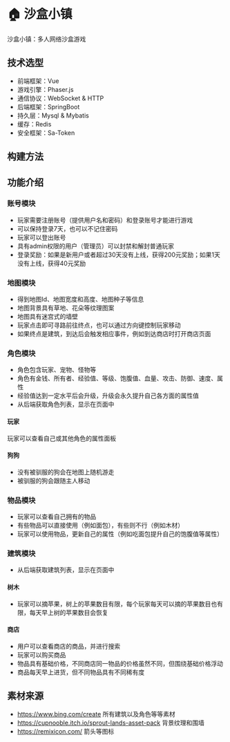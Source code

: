 # 🏠 沙盒小镇

沙盒小镇：多人网络沙盒游戏

## 技术选型

- 前端框架：Vue
- 游戏引擎：Phaser.js
- 通信协议：WebSocket & HTTP
- 后端框架：SpringBoot
- 持久层：Mysql & Mybatis
- 缓存：Redis
- 安全框架：Sa-Token

## 构建方法



## 功能介绍

### 账号模块

- 玩家需要注册账号（提供用户名和密码）和登录账号才能进行游戏
- 可以保持登录7天，也可以不记住密码
- 玩家可以登出账号
- 具有admin权限的用户（管理员）可以封禁和解封普通玩家
- 登录奖励：如果是新用户或者超过30天没有上线，获得200元奖励；如果1天没有上线，获得40元奖励

### 地图模块

- 得到地图Id、地图宽度和高度、地图种子等信息
- 地图背景具有草地、花朵等纹理图案
- 地图具有迷宫式的墙壁
- 玩家点击即可寻路前往终点，也可以通过方向键控制玩家移动
- 如果终点是建筑，到达后会触发相应事件，例如到达商店时打开商店页面

### 角色模块

- 角色包含玩家、宠物、怪物等
- 角色有金钱、所有者、经验值、等级、饱腹值、血量、攻击、防御、速度、属性
- 经验值达到一定水平后会升级，升级会永久提升自己各方面的属性值
- 从后端获取角色列表，显示在页面中

#### 玩家

玩家可以查看自己或其他角色的属性面板

#### 狗狗

- 没有被驯服的狗会在地图上随机游走
- 被驯服的狗会跟随主人移动

### 物品模块

- 玩家可以查看自己拥有的物品
- 有些物品可以直接使用（例如面包），有些则不行（例如木材）
- 玩家可以使用物品，更新自己的属性（例如吃面包提升自己的饱腹值等属性）

### 建筑模块

- 从后端获取建筑列表，显示在页面中

#### 树木

- 玩家可以摘苹果，树上的苹果数目有限，每个玩家每天可以摘的苹果数目也有限，每天早上树的苹果数目会恢复

#### 商店

- 用户可以查看商店的商品，并进行搜索
- 玩家可以购买商品
- 物品具有基础价格，不同商店同一物品的价格虽然不同，但围绕基础价格浮动
- 商品每天早上进货，但不同物品具有不同稀有度

## 素材来源

- https://www.bing.com/create 所有建筑以及角色等等素材
- https://cupnooble.itch.io/sprout-lands-asset-pack 背景纹理和围墙
- https://remixicon.com/ 箭头等图标

